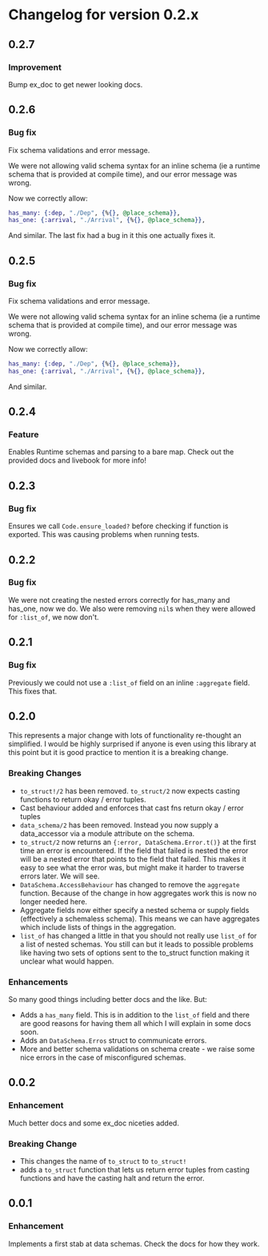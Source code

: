 # Changelog for version 0.2.x

## 0.2.7

### Improvement

Bump ex_doc to get newer looking docs.

## 0.2.6

### Bug fix

Fix schema validations and error message.

We were not allowing valid schema syntax for an inline schema (ie a
runtime schema that is provided at compile time), and our error message
was wrong.

Now we correctly allow:

```elixir
has_many: {:dep, "./Dep", {%{}, @place_schema}},
has_one: {:arrival, "./Arrival", {%{}, @place_schema}},
```

And similar. The last fix had a bug in it this one actually fixes it.

## 0.2.5

### Bug fix

Fix schema validations and error message.

We were not allowing valid schema syntax for an inline schema (ie a
runtime schema that is provided at compile time), and our error message
was wrong.

Now we correctly allow:

```elixir
has_many: {:dep, "./Dep", {%{}, @place_schema}},
has_one: {:arrival, "./Arrival", {%{}, @place_schema}},
```

And similar.

## 0.2.4

### Feature

Enables Runtime schemas and parsing to a bare map. Check out the provided docs and livebook for more info!

## 0.2.3

### Bug fix

Ensures we call `Code.ensure_loaded?` before checking if function is exported. This was causing problems when running tests.

## 0.2.2

### Bug fix

We were not creating the nested errors correctly for has_many and has_one, now we do.
We also were removing `nil`s when they were allowed for `:list_of`, we now don't.

## 0.2.1

### Bug fix

Previously we could not use a `:list_of` field on an inline `:aggregate` field. This fixes that.

## 0.2.0

This represents a major change with lots of functionality re-thought an simplified. I would be highly surprised if anyone is even using this library at this point but it is good practice to mention it is a breaking change.

### Breaking Changes

- `to_struct!/2` has been removed. `to_struct/2` now expects casting functions to return okay / error tuples.
- Cast behaviour added and enforces that cast fns return okay / error tuples
- `data_schema/2` has been removed. Instead you now supply a data_accessor via a module attribute on the schema.
- `to_struct/2` now returns an `{:error, DataSchema.Error.t()}` at the first time an error is encountered. If the field that failed is nested the error will be a nested error that points to the field that failed. This makes it easy to see what the error was, but might make it harder to traverse errors later. We will see.
- `DataSchema.AccessBehaviour` has changed to remove the `aggregate` function. Because of the change in how aggregates work this is now no longer needed here.
- Aggregate fields now either specify a nested schema or supply fields (effectively a schemaless schema). This means we can have aggregates which include lists of things in the aggregation.
- `list_of` has changed a little in that you should not really use `list_of` for a list of nested schemas. You still can but it leads to possible problems like having two sets of options sent to the to_struct function making it unclear what would happen.

### Enhancements

So many good things including better docs and the like. But:

- Adds a `has_many` field. This is in addition to the `list_of` field and there are good reasons for having them all which I will explain in some docs soon.
- Adds an `DataSchema.Erros` struct to communicate errors.
- More and better schema validations on schema create - we raise some nice errors in the case of misconfigured schemas.

## 0.0.2

### Enhancement

Much better docs and some ex_doc niceties added.

### Breaking Change

* This changes the name of `to_struct` to `to_struct!`
* adds a `to_struct` function that lets us return error tuples from casting functions and have the casting halt and return the error.

## 0.0.1

### Enhancement

Implements a first stab at data schemas. Check the docs for how they work.


